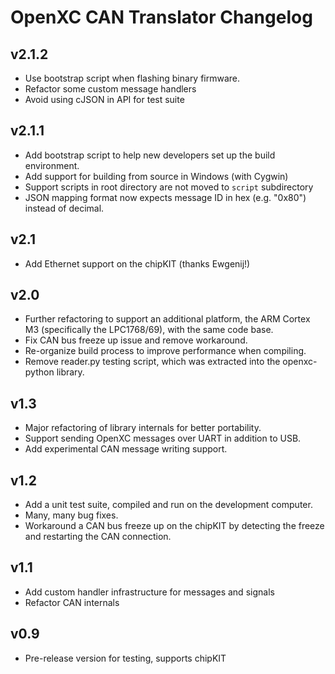 # OpenXC CAN Translator Changelog

## v2.1.2

* Use bootstrap script when flashing binary firmware.
* Refactor some custom message handlers
* Avoid using cJSON in API for test suite

## v2.1.1

* Add bootstrap script to help new developers set up the build environment.
* Add support for building from source in Windows (with Cygwin)
* Support scripts in root directory are not moved to `script` subdirectory
* JSON mapping format now expects message ID in hex (e.g. "0x80") instead of
  decimal.

## v2.1

* Add Ethernet support on the chipKIT (thanks Ewgenij!)

## v2.0

* Further refactoring to support an additional platform, the ARM Cortex M3
  (specifically the LPC1768/69), with the same code base.
* Fix CAN bus freeze up issue and remove workaround.
* Re-organize build process to improve performance when compiling.
* Remove reader.py testing script, which was extracted into the openxc-python
  library.

## v1.3

* Major refactoring of library internals for better portability.
* Support sending OpenXC messages over UART in addition to USB.
* Add experimental CAN message writing support.

## v1.2

* Add a unit test suite, compiled and run on the development computer.
* Many, many bug fixes.
* Workaround a CAN bus freeze up on the chipKIT by detecting the freeze and
  restarting the CAN connection.

## v1.1

* Add custom handler infrastructure for messages and signals
* Refactor CAN internals

## v0.9
* Pre-release version for testing, supports chipKIT
